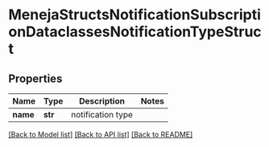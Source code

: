 # MenejaStructsNotificationSubscriptionDataclassesNotificationTypeStruct

## Properties
Name | Type | Description | Notes
------------ | ------------- | ------------- | -------------
**name** | **str** | notification type | 

[[Back to Model list]](../README.md#documentation-for-models) [[Back to API list]](../README.md#documentation-for-api-endpoints) [[Back to README]](../README.md)


